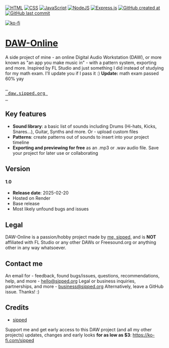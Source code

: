[![HTML](https://img.shields.io/badge/HTML-%23E34F26.svg?logo=html5&logoColor=white)](#)
[![CSS](https://img.shields.io/badge/CSS-1572B6?logo=css3&logoColor=fff)](#)
[![JavaScript](https://img.shields.io/badge/JavaScript-F7DF1E?logo=javascript&logoColor=000)](#)
[![NodeJS](https://img.shields.io/badge/Node.js-6DA55F?logo=node.js&logoColor=white)](#)
[![Express.js](https://img.shields.io/badge/Express.js-%23404d59.svg?logo=express&logoColor=%2361DAFB)](#)
[![GitHub created at](https://img.shields.io/github/created-at/sippedaway/DAW-Online)](#)
[![GitHub last commit](https://img.shields.io/github/last-commit/sippedaway/DAW-Online)](#)

[![ko-fi](https://ko-fi.com/img/githubbutton_sm.svg)](https://ko-fi.com/K3K31AMKAQ)

# [DAW-Online](https://daw.sipped.org)
A side project of mine - an online Digital Audio Workstation (DAW), or more known as "an app you make music in" - with a pattern system, exporting and more. Inspired by FL Studio and just something I did instead of studying for my math exam. I'll update you if I pass it :) **Update:** math exam passed 60% yay

[<kbd> <br> daw.sipped.org <br> </kbd>](https://daw.sipped.org)

## Key features
- **Sound library**: a basic list of sounds including Drums (Hi-hats, Kicks, Snares...), Guitar, Synths and more. Or - upload custom files 
- **Patterns**: create patterns out of sounds to insert into your project timeline
- **Exporting and previewing for free** as an .mp3 or .wav audio file. Save your project for later use or collaborating

## Version
#### 1.0
- **Release date**: 2025-02-20
- Hosted on Render
- Base release
- Most likely unfound bugs and issues

## Legal
DAW-Online is a passion/hobby project made by [me, sipped,](https://github.com/sippedaway) and is **NOT** affiliated with FL Studio or any other DAWs or Freesound.org or anything other in any way whatsoever.

## Contact me
An email for - feedback, found bugs/issues, questions, recommendations, help, and more - hello@sipped.org
Legal or business inquiries, partnerships, and more - business@sipped.org
Alternatively, leave a GitHub issue. Thanks! :)

## Credits
- [sipped](https://github.com/sippedaway)

Support me and get early access to this DAW project (and all my other projects) updates, changes and early looks __for as low as $3__: https://ko-fi.com/sipped
